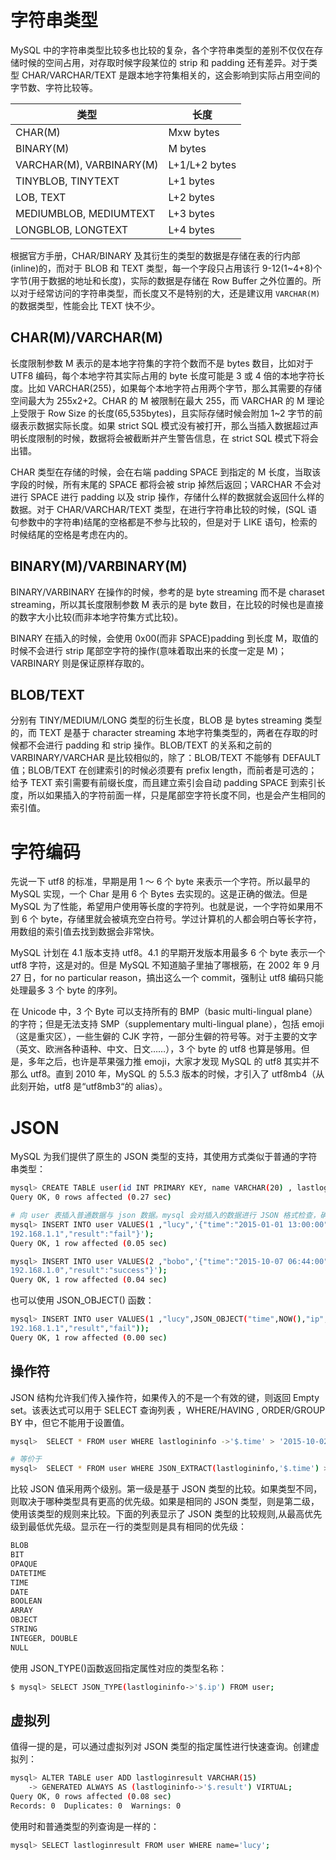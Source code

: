 # 字符串类型

MySQL 中的字符串类型比较多也比较的复杂，各个字符串类型的差别不仅仅在存储时候的空间占用，对存取时候字段某位的 strip 和 padding 还有差异。对于类型 CHAR/VARCHAR/TEXT 是跟本地字符集相关的，这会影响到实际占用空间的字节数、字符比较等。

| 类型                     | 长度          |
| ------------------------ | ------------- |
| CHAR(M)                  | Mxw bytes     |
| BINARY(M)                | M bytes       |
| VARCHAR(M), VARBINARY(M) | L+1/L+2 bytes |
| TINYBLOB, TINYTEXT       | L+1 bytes     |
| LOB, TEXT                | L+2 bytes     |
| MEDIUMBLOB, MEDIUMTEXT   | L+3 bytes     |
| LONGBLOB, LONGTEXT       | L+4 bytes     |

根据官方手册，CHAR/BINARY 及其衍生的类型的数据是存储在表的行内部(inline)的，而对于 BLOB 和 TEXT 类型，每一个字段只占用该行 9-12(1~4+8)个字节(用于数据的地址和长度)，实际的数据是存储在 Row Buffer 之外位置的。所以对于经常访问的字符串类型，而长度又不是特别的大，还是建议用 `VARCHAR(M)` 的数据类型，性能会比 TEXT 快不少。

## CHAR(M)/VARCHAR(M)

长度限制参数 M 表示的是本地字符集的字符个数而不是 bytes 数目，比如对于 UTF8 编码，每个本地字符其实际占用的 byte 长度可能是 3 或 4 倍的本地字符长度。比如 VARCHAR(255)，如果每个本地字符占用两个字节，那么其需要的存储空间最大为 255x2+2。CHAR 的 M 被限制在最大 255，而 VARCHAR 的 M 理论上受限于 Row Size 的长度(65,535bytes)，且实际存储时候会附加 1~2 字节的前缀表示数据实际长度。如果 strict SQL 模式没有被打开，那么当插入数据超过声明长度限制的时候，数据将会被截断并产生警告信息，在 strict SQL 模式下将会出错。

CHAR 类型在存储的时候，会在右端 padding SPACE 到指定的 M 长度，当取该字段的时候，所有末尾的 SPACE 都将会被 strip 掉然后返回；VARCHAR 不会对进行 SPACE 进行 padding 以及 strip 操作，存储什么样的数据就会返回什么样的数据。对于 CHAR/VARCHAR/TEXT 类型，在进行字符串比较的时候，(SQL 语句参数中的字符串)结尾的空格都是不参与比较的，但是对于 LIKE 语句，检索的时候结尾的空格是考虑在内的。

## BINARY(M)/VARBINARY(M)

BINARY/VARBINARY 在操作的时候，参考的是 byte streaming 而不是 charaset streaming，所以其长度限制参数 M 表示的是 byte 数目，在比较的时候也是直接的数字大小比较(而非本地字符集方式比较)。

BINARY 在插入的时候，会使用 0x00(而非 SPACE)padding 到长度 M，取值的时候不会进行 strip 尾部空字符的操作(意味着取出来的长度一定是 M)；VARBINARY 则是保证原样存取的。

## BLOB/TEXT

分别有 TINY/MEDIUM/LONG 类型的衍生长度，BLOB 是 bytes streaming 类型的，而 TEXT 是基于 character streaming 本地字符集类型的，两者在存取的时候都不会进行 padding 和 strip 操作。BLOB/TEXT 的关系和之前的 VARBINARY/VARCHAR 是比较相似的，除了：BLOB/TEXT 不能够有 DEFAULT 值；BLOB/TEXT 在创建索引的时候必须要有 prefix length，而前者是可选的；给予 TEXT 索引需要有前缀长度，而且建立索引会自动 padding SPACE 到索引长度，所以如果插入的字符前面一样，只是尾部空字符长度不同，也是会产生相同的索引值。

# 字符编码

先说一下 utf8 的标准，早期是用 1 ～ 6 个 byte 来表示一个字符。所以最早的 MySQL 实现，一个 Char 是用 6 个 Bytes 去实现的。这是正确的做法。但是 MySQL 为了性能，希望用户使用等长度的字符列。也就是说，一个字符如果用不到 6 个 byte，存储里就会被填充空白符号。学过计算机的人都会明白等长字符，用数组的索引值去找到数据会非常快。

MySQL 计划在 4.1 版本支持 utf8。4.1 的早期开发版本用最多 6 个 byte 表示一个 utf8 字符，这是对的。但是 MySQL 不知道脑子里抽了哪根筋，在 2002 年 9 月 27 日，for no particular reason，搞出这么一个 commit，强制让 utf8 编码只能处理最多 3 个 byte 的序列。

在 Unicode 中，3 个 Byte 可以支持所有的 BMP（basic multi-lingual plane）的字符；但是无法支持 SMP（supplementary multi-lingual plane），包括 emoji（这是重灾区），一些生僻的 CJK 字符，一部分生僻的符号等。对于主要的文字（英文、欧洲各种语种、中文、日文……），3 个 byte 的 utf8 也算是够用。但是，多年之后，也许是苹果强力推 emoji，大家才发现 MySQL 的 utf8 其实并不那么 utf8。直到 2010 年，MySQL 的 5.5.3 版本的时候，才引入了 utf8mb4（从此刻开始，utf8 是“utf8mb3“的 alias）。

# JSON

MySQL 为我们提供了原生的 JSON 类型的支持，其使用方式类似于普通的字符串类型：

```sh
mysql> CREATE TABLE user(id INT PRIMARY KEY, name VARCHAR(20) , lastlogininfo JSON);
Query OK, 0 rows affected (0.27 sec)

# 向 user 表插入普通数据与 json 数据。mysql 会对插入的数据进行 JSON 格式检查，确保其符合 JSON 格式，若插的是不合法的数据，会出现 Invalid JSON text 错误。
mysql> INSERT INTO user VALUES(1 ,"lucy",'{"time":"2015-01-01 13:00:00","ip":"
192.168.1.1","result":"fail"}');
Query OK, 1 row affected (0.05 sec)

mysql> INSERT INTO user VALUES(2 ,"bobo",'{"time":"2015-10-07 06:44:00","ip":"
192.168.1.0","result":"success"}');
Query OK, 1 row affected (0.04 sec)
```

也可以使用 JSON_OBJECT() 函数：

```sh
mysql> INSERT INTO user VALUES(1 ,"lucy",JSON_OBJECT("time",NOW(),"ip","
192.168.1.1","result","fail"));
Query OK, 1 row affected (0.00 sec)
```

## 操作符

JSON 结构允许我们传入操作符，如果传入的不是一个有效的键，则返回 Empty set。该表达式可以用于 SELECT 查询列表 ，WHERE/HAVING , ORDER/GROUP BY 中，但它不能用于设置值。

```sh
mysql>  SELECT * FROM user WHERE lastlogininfo ->'$.time' > '2015-10-02';

# 等价于
mysql>  SELECT * FROM user WHERE JSON_EXTRACT(lastlogininfo,'$.time') > '2015-10-02';
```

比较 JSON 值采用两个级别。第一级是基于 JSON 类型的比较。如果类型不同，则取决于哪种类型具有更高的优先级。如果是相同的 JSON 类型，则是第二级，使用该类型的规则来比较。下面的列表显示了 JSON 类型的比较规则,从最高优先级到最低优先级。显示在一行的类型则是具有相同的优先级：

```sh
BLOB
BIT
OPAQUE
DATETIME
TIME
DATE
BOOLEAN
ARRAY
OBJECT
STRING
INTEGER, DOUBLE
NULL
```

使用 JSON_TYPE()函数返回指定属性对应的类型名称：

```sh
$ mysql> SELECT JSON_TYPE(lastlogininfo->'$.ip') FROM user;
```

## 虚拟列

值得一提的是，可以通过虚拟列对 JSON 类型的指定属性进行快速查询。创建虚拟列：

```sh
mysql> ALTER TABLE user ADD lastloginresult VARCHAR(15)
    -> GENERATED ALWAYS AS (lastlogininfo->'$.result') VIRTUAL;
Query OK, 0 rows affected (0.08 sec)
Records: 0  Duplicates: 0  Warnings: 0
```

使用时和普通类型的列查询是一样的：

```sh
mysql> SELECT lastloginresult FROM user WHERE name='lucy';
```
